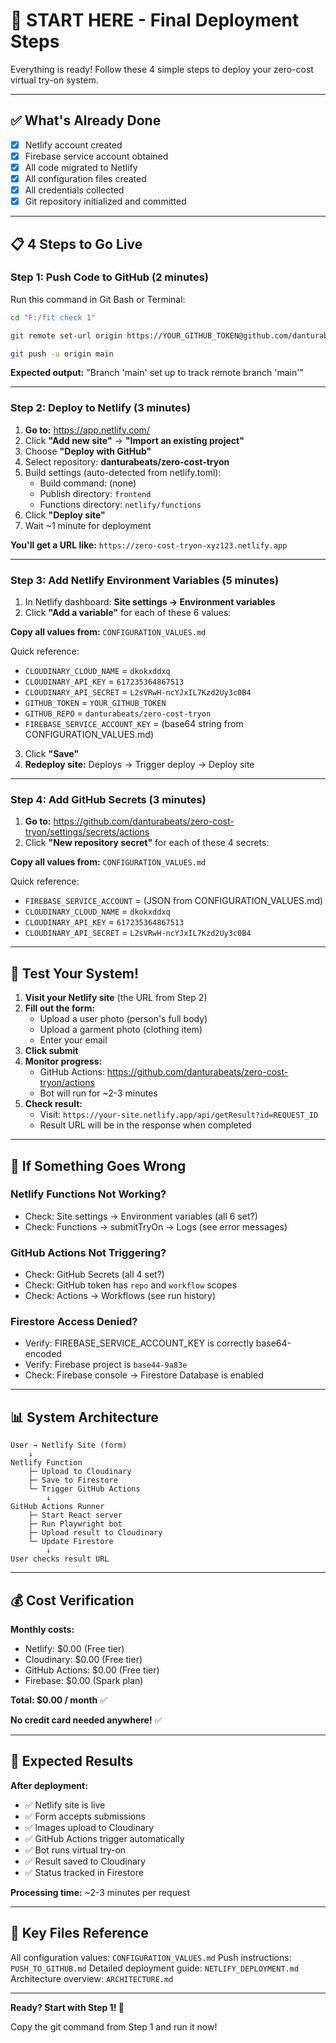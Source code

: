 # 🚀 START HERE - Final Deployment Steps

Everything is ready! Follow these 4 simple steps to deploy your zero-cost virtual try-on system.

---

## ✅ What's Already Done

- [x] Netlify account created
- [x] Firebase service account obtained
- [x] All code migrated to Netlify
- [x] All configuration files created
- [x] All credentials collected
- [x] Git repository initialized and committed

---

## 📋 4 Steps to Go Live

### Step 1: Push Code to GitHub (2 minutes)

Run this command in Git Bash or Terminal:

```bash
cd "F:/fit check 1"

git remote set-url origin https://YOUR_GITHUB_TOKEN@github.com/danturabeats/zero-cost-tryon.git

git push -u origin main
```

**Expected output:** "Branch 'main' set up to track remote branch 'main'"

---

### Step 2: Deploy to Netlify (3 minutes)

1. **Go to:** https://app.netlify.com/
2. Click **"Add new site"** → **"Import an existing project"**
3. Choose **"Deploy with GitHub"**
4. Select repository: **danturabeats/zero-cost-tryon**
5. Build settings (auto-detected from netlify.toml):
   - Build command: (none)
   - Publish directory: `frontend`
   - Functions directory: `netlify/functions`
6. Click **"Deploy site"**
7. Wait ~1 minute for deployment

**You'll get a URL like:** `https://zero-cost-tryon-xyz123.netlify.app`

---

### Step 3: Add Netlify Environment Variables (5 minutes)

1. In Netlify dashboard: **Site settings → Environment variables**
2. Click **"Add a variable"** for each of these 6 values:

**Copy all values from:** `CONFIGURATION_VALUES.md`

Quick reference:
- `CLOUDINARY_CLOUD_NAME` = `dkokxddxq`
- `CLOUDINARY_API_KEY` = `617235364867513`
- `CLOUDINARY_API_SECRET` = `L2sVRwH-ncYJxIL7Kzd2Uy3c0B4`
- `GITHUB_TOKEN` = `YOUR_GITHUB_TOKEN`
- `GITHUB_REPO` = `danturabeats/zero-cost-tryon`
- `FIREBASE_SERVICE_ACCOUNT_KEY` = (base64 string from CONFIGURATION_VALUES.md)

3. Click **"Save"**
4. **Redeploy site:** Deploys → Trigger deploy → Deploy site

---

### Step 4: Add GitHub Secrets (3 minutes)

1. **Go to:** https://github.com/danturabeats/zero-cost-tryon/settings/secrets/actions
2. Click **"New repository secret"** for each of these 4 secrets:

**Copy all values from:** `CONFIGURATION_VALUES.md`

Quick reference:
- `FIREBASE_SERVICE_ACCOUNT` = (JSON from CONFIGURATION_VALUES.md)
- `CLOUDINARY_CLOUD_NAME` = `dkokxddxq`
- `CLOUDINARY_API_KEY` = `617235364867513`
- `CLOUDINARY_API_SECRET` = `L2sVRwH-ncYJxIL7Kzd2Uy3c0B4`

---

## 🎉 Test Your System!

1. **Visit your Netlify site** (the URL from Step 2)
2. **Fill out the form:**
   - Upload a user photo (person's full body)
   - Upload a garment photo (clothing item)
   - Enter your email
3. **Click submit**
4. **Monitor progress:**
   - GitHub Actions: https://github.com/danturabeats/zero-cost-tryon/actions
   - Bot will run for ~2-3 minutes
5. **Check result:**
   - Visit: `https://your-site.netlify.app/api/getResult?id=REQUEST_ID`
   - Result URL will be in the response when completed

---

## 🐛 If Something Goes Wrong

### Netlify Functions Not Working?
- Check: Site settings → Environment variables (all 6 set?)
- Check: Functions → submitTryOn → Logs (see error messages)

### GitHub Actions Not Triggering?
- Check: GitHub Secrets (all 4 set?)
- Check: GitHub token has `repo` and `workflow` scopes
- Check: Actions → Workflows (see run history)

### Firestore Access Denied?
- Verify: FIREBASE_SERVICE_ACCOUNT_KEY is correctly base64-encoded
- Verify: Firebase project is `base44-9a83e`
- Check: Firebase console → Firestore Database is enabled

---

## 📊 System Architecture

```
User → Netlify Site (form)
    ↓
Netlify Function
    ├─ Upload to Cloudinary
    ├─ Save to Firestore
    └─ Trigger GitHub Actions
        ↓
GitHub Actions Runner
    ├─ Start React server
    ├─ Run Playwright bot
    ├─ Upload result to Cloudinary
    └─ Update Firestore
        ↓
User checks result URL
```

---

## 💰 Cost Verification

**Monthly costs:**
- Netlify: $0.00 (Free tier)
- Cloudinary: $0.00 (Free tier)
- GitHub Actions: $0.00 (Free tier)
- Firebase: $0.00 (Spark plan)

**Total: $0.00 / month** ✅

**No credit card needed anywhere!** ✅

---

## 🎯 Expected Results

**After deployment:**
- ✅ Netlify site is live
- ✅ Form accepts submissions
- ✅ Images upload to Cloudinary
- ✅ GitHub Actions trigger automatically
- ✅ Bot runs virtual try-on
- ✅ Result saved to Cloudinary
- ✅ Status tracked in Firestore

**Processing time:** ~2-3 minutes per request

---

## 📁 Key Files Reference

All configuration values: `CONFIGURATION_VALUES.md`
Push instructions: `PUSH_TO_GITHUB.md`
Detailed deployment guide: `NETLIFY_DEPLOYMENT.md`
Architecture overview: `ARCHITECTURE.md`

---

**Ready? Start with Step 1! 🚀**

Copy the git command from Step 1 and run it now!
